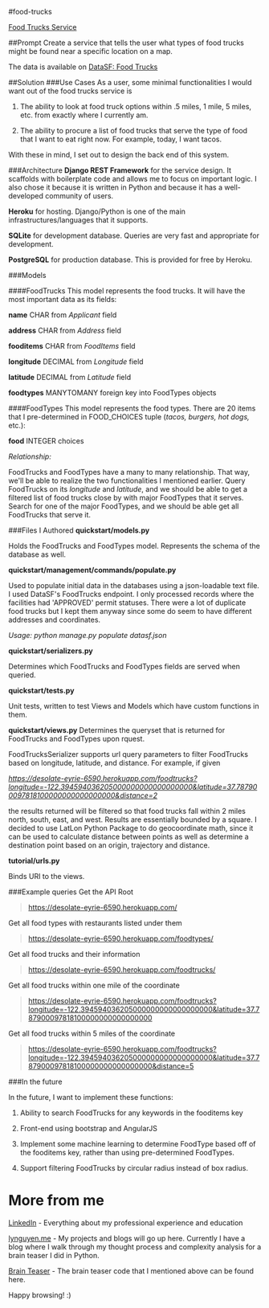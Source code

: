 #food-trucks

[Food Trucks Service](https://desolate-eyrie-6590.herokuapp.com/)

##Prompt
Create a service that tells the user what types of food trucks might be found near a specific location on a map.

The data is available on [DataSF: Food Trucks](https://data.sfgov.org/Economy-and-Community/Mobile-Food-Facility-Permit/rqzj-sfat?)

##Solution
###Use Cases
As a user, some minimal functionalities I would want out of the food trucks service is

1. The ability to look at food truck options within .5 miles, 1 mile, 5 miles, etc. from exactly where I currently am.

2. The ability to procure a list of food trucks that serve the type of food that I want to eat right now. For example, today, I want tacos.

With these in mind, I set out to design the back end of this system. 

###Architecture
**Django REST Framework** for the service design. It scaffolds with boilerplate code and allows me to focus on important logic. I also chose it because it is written in Python and because it has a well-developed community of users.

**Heroku** for hosting. Django/Python is one of the main infrastructures/languages that it supports.

**SQLite** for development database. Queries are very fast and appropriate for development.

**PostgreSQL** for production database. This is provided for free by Heroku.

###Models

####FoodTrucks
This model represents the food trucks. It will have the most important data as its fields:

**name** CHAR from *Applicant* field

**address** CHAR from *Address* field

**fooditems** CHAR from *FoodItems* field

**longitude** DECIMAL from *Longitude* field

**latitude** DECIMAL from *Latitude* field

**foodtypes** MANYTOMANY foreign key into FoodTypes objects

####FoodTypes
This model represents the food types. There are 20 items that I pre-determined in FOOD_CHOICES tuple (*tacos, burgers, hot dogs,* etc.):

**food** INTEGER choices




*Relationship:*

FoodTrucks and FoodTypes have a many to many relationship. That way, we'll be able to realize the two functionalities I mentioned earlier. Query FoodTrucks on its *longitude* and *latitude*, and we should be able to get a filtered list of food trucks close by with major FoodTypes that it serves. Search for one of the major FoodTypes, and we should be able get all FoodTrucks that serve it.


###Files I Authored
**quickstart/models.py**

Holds the FoodTrucks and FoodTypes model. Represents the schema of the database as well.


**quickstart/management/commands/populate.py**

Used to populate initial data in the databases using a json-loadable text file. I used DataSF's FoodTrucks endpoint. I only processed records where the facilities had 'APPROVED' permit statuses. There were a lot of duplicate food trucks but I kept them anyway since some do seem to have different addresses and coordinates.

*Usage: python manage.py populate datasf.json* 


**quickstart/serializers.py**

Determines which FoodTrucks and FoodTypes fields are served when queried. 


**quickstart/tests.py**

Unit tests, written to test Views and Models which have custom functions in them.


**quickstart/views.py**
Determines the queryset that is returned for FoodTrucks and FoodTypes upon rquest.

FoodTrucksSerializer supports url query parameters to filter FoodTrucks based on longitude, latitude, and distance. For example, if given

*https://desolate-eyrie-6590.herokuapp.com/foodtrucks?longitude=-122.394594036205000000000000000000&latitude=37.787900097818100000000000000000&distance=2*

the results returned will be filtered so that food trucks fall within 2 miles north, south, east, and west. Results are essentially bounded by a square. I decided to use LatLon Python Package to do geocoordinate math, since it can be used to calculate distance between points as well as determine a destination point based on an origin, trajectory and distance.


**tutorial/urls.py**

Binds URI to the views.


###Example queries
Get the API Root
>https://desolate-eyrie-6590.herokuapp.com/

Get all food types with restaurants listed under them
>https://desolate-eyrie-6590.herokuapp.com/foodtypes/

Get all food trucks and their information
>https://desolate-eyrie-6590.herokuapp.com/foodtrucks/

Get all food trucks within one mile of the coordinate
>https://desolate-eyrie-6590.herokuapp.com/foodtrucks?longitude=-122.394594036205000000000000000000&latitude=37.787900097818100000000000000000

Get all food trucks within 5 miles of the coordinate
>https://desolate-eyrie-6590.herokuapp.com/foodtrucks?longitude=-122.394594036205000000000000000000&latitude=37.787900097818100000000000000000&distance=5

###In the future

In the future, I want to implement these functions:

1. Ability to search FoodTrucks for any keywords in the fooditems key

2. Front-end using bootstrap and AngularJS

3. Implement some machine learning to  determine FoodType based off of the fooditems key, rather than using pre-determined FoodTypes.

4. Support filtering FoodTrucks by circular radius instead of box radius.


# More from me
[LinkedIn](https://www.linkedin.com/in/lynguyen60) - Everything about my professional experience and education

[lynguyen.me](http://www.lynguyen.me) - My projects and blogs will go up here. Currently I have a blog where I walk through my thought process and complexity analysis for a brain teaser I did in Python.

[Brain Teaser](https://github.com/lxn2/coding-challenges/blob/master/ExtraHop-knight-move-words-soln.py) - The brain teaser code that I mentioned above can be found here.

Happy browsing! :)